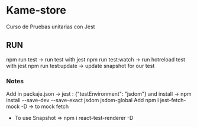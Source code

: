 # Kame-store
Curso de Pruebas unitarias con Jest

## RUN
npm run test -> run test with jest
npm run test:watch -> run hotreload test with jest
npm run test:update -> update snapshot for our test
### Notes 
Add in packaje.json -> jest : {"testEnvironment": "jsdom"}
and install -> npm install --save-dev --save-exact jsdom jsdom-global
Add npm i jest-fetch-mock -D -> to mock fetch

* To use Snapshot => npm i react-test-renderer -D

